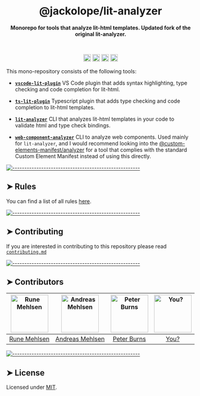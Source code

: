 <!-- ⚠️ This README has been generated from the file(s) "readme.blueprint.md" ⚠️--><h1 align="center">@jackolope/lit-analyzer</h1>
<p align="center">
  <b>Monorepo for tools that analyze lit-html templates. Updated fork of the original lit-analyzer.</b></br>
  <sub><sub>
</p>

<br />

<p align="center">
		<a href="https://marketplace.visualstudio.com/items?itemName=jackolope.lit-analyzer-plugin"><img alt="Downloads per Month" src="https://vsmarketplacebadges.dev/downloads-short/jackolope.lit-analyzer-plugin.svg?label=vscode-lit-plugin" height="20"/></a>
<a href="https://www.npmjs.com/package/@jackolope/lit-analyzer"><img alt="Downloads per Month" src="https://img.shields.io/npm/dm/@jackolope/lit-analyzer.svg?label=@jackolope/lit-analyzer" height="20"/></a>
<a href="https://www.npmjs.com/package/@jackolope/ts-lit-plugin"><img alt="Downloads per Month" src="https://img.shields.io/npm/dm/@jackolope/ts-lit-plugin.svg?label=@jackolope/ts-lit-plugin" height="20"/></a>
<a href="https://github.com/JackRobards/lit-analyzer/graphs/contributors"><img alt="Contributors" src="https://img.shields.io/github/contributors/JackRobards/@jackolope/lit-analyzer" height="20"/></a>
	</p>

This mono-repository consists of the following tools:

- [**`vscode-lit-plugin`**](/packages/vscode-lit-plugin) VS Code plugin that adds syntax highlighting, type checking and code completion for lit-html.

- [**`ts-lit-plugin`**](/packages/ts-lit-plugin) Typescript plugin that adds type checking and code completion to lit-html templates.

- [**`lit-analyzer`**](/packages/lit-analyzer) CLI that analyzes lit-html templates in your code to validate html and type check bindings.

- [**`web-component-analyzer`**](/packages/web-component-analyzer) CLI to analyze web components. Used mainly for `lit-analyzer`, and I would recommend looking into the [@custom-elements-manifest/analyzer](https://www.npmjs.com/package/@custom-elements-manifest/analyzer) for a tool that complies with the standard Custom Element Manifest instead of using this directly.

[![-----------------------------------------------------](https://raw.githubusercontent.com/andreasbm/readme/master/assets/lines/rainbow.png)](#rules)

## ➤ Rules

You can find a list of all rules [here](https://github.com/JackRobards/lit-analyzer/blob/main/docs/readme/rules.md).

[![-----------------------------------------------------](https://raw.githubusercontent.com/andreasbm/readme/master/assets/lines/rainbow.png)](#contributing)

## ➤ Contributing

If you are interested in contributing to this repository please read [`contributing.md`](/CONTRIBUTING.md)

[![-----------------------------------------------------](https://raw.githubusercontent.com/andreasbm/readme/master/assets/lines/rainbow.png)](#contributors)

## ➤ Contributors

| [<img alt="Rune Mehlsen" src="https://avatars2.githubusercontent.com/u/5372940?s=460&v=4" width="100">](https://twitter.com/runemehlsen) | [<img alt="Andreas Mehlsen" src="https://avatars1.githubusercontent.com/u/6267397?s=460&v=4" width="100">](https://twitter.com/andreasmehlsen) | [<img alt="Peter Burns" src="https://avatars3.githubusercontent.com/u/1659?s=460&v=4" width="100">](https://twitter.com/rictic) | [<img alt="You?" src="https://joeschmoe.io/api/v1/random" width="100">](https://github.com/JackRobards/lit-analyzer/blob/master/CONTRIBUTING.md) |
| :--------------------------------------------------------------------------------------------------------------------------------------: | :--------------------------------------------------------------------------------------------------------------------------------------------: | :-----------------------------------------------------------------------------------------------------------------------------: | :----------------------------------------------------------------------------------------------------------------------------------------------: |
|                                             [Rune Mehlsen](https://twitter.com/runemehlsen)                                              |                                             [Andreas Mehlsen](https://twitter.com/andreasmehlsen)                                              |                                            [Peter Burns](https://twitter.com/rictic)                                            |                                 [You?](https://github.com/JackRobards/lit-analyzer/blob/master/CONTRIBUTING.md)                                  |

[![-----------------------------------------------------](https://raw.githubusercontent.com/andreasbm/readme/master/assets/lines/rainbow.png)](#license)

## ➤ License

Licensed under [MIT](https://opensource.org/licenses/MIT).
